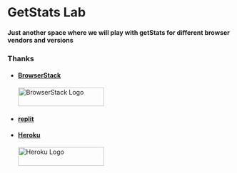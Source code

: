 # GetStats Lab 
#### Just another space where we will play with getStats for different browser vendors and versions

### Thanks

- #### [BrowserStack](https://www.browserstack.com/)

    <a href="https://www.browserstack.com/">
      <img src="https://live.browserstack.com/images/opensource/browserstack-logo.svg" alt="BrowserStack Logo" width="192" height="42">
    </a>

- #### [replit](https://replit.com/)

- #### [Heroku](https://www.heroku.com/)

  <a href="https://www.heroku.com/home">
    <img src="https://www3.assets.heroku.com/assets/logo-purple-08fb38cebb99e3aac5202df018eb337c5be74d5214768c90a8198c97420e4201.svg" alt="Heroku Logo" width="192" height="42">
  </a>
    

